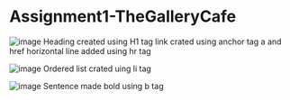 # Assignment1-TheGalleryCafe

![image](https://github.com/EaswaranPottiK/Assignment1-TheGalleryCafe/assets/38095510/c2a99d07-e470-4496-9340-70e2b637686a)
Heading created using H1 tag
link crated using anchor tag a and href 
horizontal line added using hr tag


![image](https://github.com/EaswaranPottiK/Assignment1-TheGalleryCafe/assets/38095510/1423ea07-8801-45e2-94a2-1459cde518d2)
Ordered list crated uing li tag


![image](https://github.com/EaswaranPottiK/Assignment1-TheGalleryCafe/assets/38095510/8095dd6d-e750-4864-bd29-6ae01c6db9cc)
Sentence made bold using b tag








